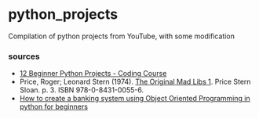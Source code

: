 # python_projects
Compilation of python projects from YouTube, with some modification
  
  
### sources
- [12 Beginner Python Projects - Coding Course](https://youtu.be/8ext9G7xspg)  
- Price, Roger; Leonard Stern (1974). [The Original Mad Libs 1](http://www.madlibs.com/book/sooper-dooper-mad-libs-by-roger-price-9780843100570/). Price Stern Sloan. p. 3. ISBN 978-0-8431-0055-6.
- [How to create a banking system using Object Oriented Programming in python for beginners](https://youtu.be/xTh-ln2XhgU)
